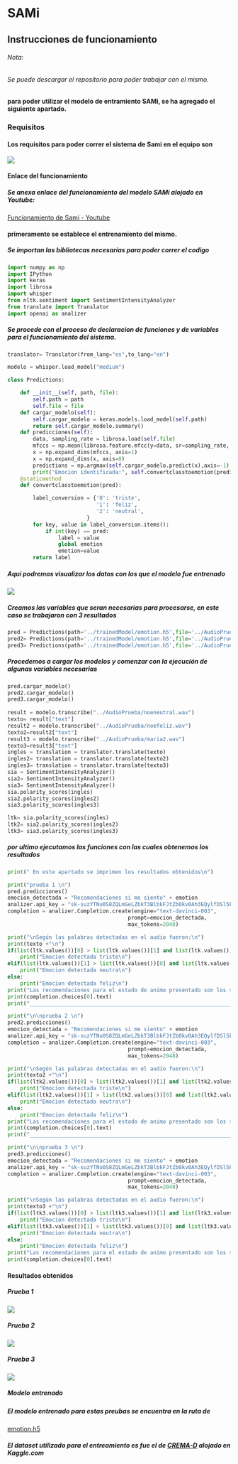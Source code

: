 # SAMi


## Instrucciones de funcionamiento
###### Nota:
###### Se puede descargar el repositorio para poder trabajar con el mismo.

#### para poder utilizar el modelo de entramiento SAMi, se ha agregado el siguiente apartado.
 
### Requisitos
#### Los requisitos para poder correr el sistema de Sami en el equipo son

<img src="Media/requisitos.jpeg">

#### Enlace del funcionamiento
##### Se anexa enlace del funcionamiento del modelo SAMi alojado en Youtube:

[Funcionamiento de Sami - Youtube](https://www.youtube.com/watch?v=yp79K0dWMBc)

#### primeramente se establece el entrenamiento del mismo.

##### Se importan las bibliotecas necesarias para poder correr el codigo

```python
import numpy as np
import IPython
import keras
import librosa
import whisper
from nltk.sentiment import SentimentIntensityAnalyzer
from translate import Translator
import openai as analizer
```

##### Se procede con el proceso de declaracion de funciones y de variables para el funcionamiento del sistema.

```python
translator= Translator(from_lang="es",to_lang="en")

modelo = whisper.load_model("medium")

class Predictions:

    def __init__(self, path, file):
        self.path = path
        self.file = file
    def cargar_modelo(self):
        self.cargar_modelo = keras.models.load_model(self.path)
        return self.cargar_modelo.summary()
    def predicciones(self):
        data, sampling_rate = librosa.load(self.file)
        mfccs = np.mean(librosa.feature.mfcc(y=data, sr=sampling_rate, n_mfcc=40).T, axis=0)
        x = np.expand_dims(mfccs, axis=1)
        x = np.expand_dims(x, axis=0)
        predictions = np.argmax(self.cargar_modelo.predict(x),axis=-1)
        print("Emocion identificada:", self.convertclasstoemotion(predictions))    
    @staticmethod
    def convertclasstoemotion(pred):

        label_conversion = {'0': 'triste',
                            '1': 'feliz',
                            '2': 'neutral',
                         }
        for key, value in label_conversion.items():
            if int(key) == pred:
                label = value
                global emotion
                emotion=value
        return label

```

##### Aqui podremos visualizar los datos con los que el modelo fue entrenado

<img src="Media/trainedModel.jpeg">

##### Creamos las variables que seran necesarias para procesarse, en este caso se trabajaron con 3 resultados
```Python
pred = Predictions(path='../trainedModel/emotion.h5',file='../AudioPrueba/noeneutral.wav')
pred2= Predictions(path='../trainedModel/emotion.h5',file='../AudioPrueba/noefeliz.wav')
pred3= Predictions(path='../trainedModel/emotion.h5',file='../AudioPrueba/maria2.wav')
```

##### Procedemos a cargar los modelos y comenzar con la ejecución de algunas variables necesarias

```Python
pred.cargar_modelo()
pred2.cargar_modelo()
pred3.cargar_modelo()
    
result = modelo.transcribe("../AudioPrueba/noeneutral.wav")
texto= result["text"]
result2 = modelo.transcribe("../AudioPrueba/noefeliz.wav")
texto2=result2["text"]
result3 = modelo.transcribe("../AudioPrueba/maria2.wav")
texto3=result3["text"]
ingles = translation = translator.translate(texto)
ingles2= translation = translator.translate(texto2)
ingles3= translation = translator.translate(texto3)
sia = SentimentIntensityAnalyzer()
sia2= SentimentIntensityAnalyzer()
sia3= SentimentIntensityAnalyzer()
sia.polarity_scores(ingles)
sia2.polarity_scores(ingles2)
sia3.polarity_scores(ingles3)

ltk= sia.polarity_scores(ingles)
ltk2= sia2.polarity_scores(ingles2)
ltk3= sia3.polarity_scores(ingles3)
```

##### por ultimo ejecutamos las funciones con las cuales obtenemos los resultados

```Python
print(" En este apartado se imprimen los resultados obtenidos\n")

print("prueba 1 \n")
pred.predicciones()
emocion_detectada = "Recomendaciones si me siento" + emotion
analizer.api_key = "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"
completion = analizer.Completion.create(engine="text-davinci-003",
                                      prompt=emocion_detectada,
                                      max_tokens=2048)

print("\nSegún las palabras detectadas en el audio fueron:\n")
print(texto +"\n")
if(list(ltk.values())[0] > list(ltk.values())[1] and list(ltk.values())[0] > list(ltk.values())[2]):
    print("Emocion detectada triste\n")
elif(list(ltk.values())[1] > list(ltk.values())[0] and list(ltk.values())[1] > list(ltk.values())[2]):
    print("Emocion detectada neutra\n")
else:
    print("Emocion detectada feliz\n")
print("Las recomendaciones para el estado de animo presentado son los siguientes:")
print(completion.choices[0].text)
print("_________________________________________________________________________________")

print("\n\nprueba 2 \n")
pred2.predicciones()
emocion_detectada = "Recomendaciones si me siento" + emotion
analizer.api_key = "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"
completion = analizer.Completion.create(engine="text-davinci-003",
                                      prompt=emocion_detectada,
                                      max_tokens=2048)

print("\nSegún las palabras detectadas en el audio fueron:\n")
print(texto2 +"\n")
if(list(ltk2.values())[0] > list(ltk2.values())[1] and list(ltk2.values())[0] > list(ltk2.values())[2]):
    print("Emocion detectada triste\n")
elif(list(ltk2.values())[1] > list(ltk2.values())[0] and list(ltk2.values())[1] > list(ltk2.values())[2]):
    print("Emocion detectada neutra\n")
else:
    print("Emocion detectada feliz\n")
print("Las recomendaciones para el estado de animo presentado son los siguientes:")
print(completion.choices[0].text)
print("_________________________________________________________________________________")

print("\n\nprueba 3 \n")
pred3.predicciones()
emocion_detectada = "Recomendaciones si me siento" + emotion
analizer.api_key = "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"
completion = analizer.Completion.create(engine="text-davinci-003",
                                      prompt=emocion_detectada,
                                      max_tokens=2048)

print("\nSegún las palabras detectadas en el audio fueron:\n")
print(texto3 +"\n")
if(list(ltk3.values())[0] > list(ltk3.values())[1] and list(ltk3.values())[0] > list(ltk3.values())[2]):
    print("Emocion detectada triste\n")
elif(list(ltk3.values())[1] > list(ltk3.values())[0] and list(ltk3.values())[1] > list(ltk3.values())[2]):
    print("Emocion detectada neutra\n")
else:
    print("Emocion detectada feliz\n")
print("Las recomendaciones para el estado de animo presentado son los siguientes:")
print(completion.choices[0].text)
```

#### Resultados obtenidos

##### Prueba 1
<img src="Media/prueba1.jpeg">

##### Prueba 2
<img src="Media/prueba2.jpeg">

##### Prueba 3
<img src="Media/prueba3.jpeg">



##### Modelo entrenado

##### El modelo entrenado para estas preubas se encuentra en la ruta de 
[emotion.h5](./trainedModel/emotion.h5)

##### El dataset utilizado para el entreamiento es fue el de [CREMA-D](https://www.kaggle.com/datasets/ejlok1/cremad) alojado en Kaggle.com


